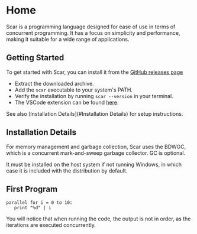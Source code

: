 # Home

Scar is a programming language designed for ease of use in terms of concurrent programming.
It has a focus on simplicity and performance, making it suitable for a wide range of applications.

## Getting Started

To get started with Scar, you can install it from the [GitHub releases page](https://github.com/navid-m/scar/releases)

-  Extract the downloaded archive.
-  Add the `scar` executable to your system's PATH.
-  Verify the installation by running `scar --version` in your terminal.
-  The VSCode extension can be found [here](https://marketplace.visualstudio.com/items?itemName=NavidM.scar).

See also [Installation Details](#Installation Details) for setup instructions.

## Installation Details

For memory management and garbage collection, Scar uses the BDWGC, which is a concurrent mark-and-sweep garbage collector. GC is optional.

It must be installed on the host system if not running Windows, in which case it is included with the distribution by default.

## First Program

```
parallel for i = 0 to 10:
   print "%d" | i
```

You will notice that when running the code, the output is not in order, as the iterations are executed concurrently.

